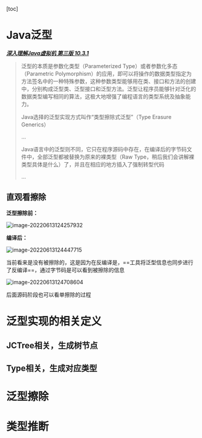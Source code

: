[toc]

# Java泛型

***<u>深入理解Java虚拟机 第三版 10.3.1</u>***

>泛型的本质是参数化类型（Parameterized Type）或者参数化多态（Parametric Polymorphism）的应用，即可以将操作的数据类型指定为方法签名中的一种特殊参数，这种参数类型能够用在类、接口和方法的创建中，分别构成泛型类、泛型接口和泛型方法。泛型让程序员能够针对泛化的数据类型编写相同的算法，这极大地增强了编程语言的类型系统及抽象能力。
>
>Java选择的泛型实现方式叫作“类型擦除式泛型”（Type Erasure Generics）
>
>...
>
>Java语言中的泛型则不同，它只在程序源码中存在，在编译后的字节码文件中，全部泛型都被替换为原来的裸类型（Raw Type，稍后我们会讲解裸类型具体是什么）了，并且在相应的地方插入了强制转型代码
>
>...

## 直观看擦除

**泛型擦除前：**

![image-20220613124257932](/Users/yangluchao/Documents/GitHub/javac_study/readme/泛型擦除-图/泛型擦除前.png)

**编译后：**

![image-20220613124447715](/Users/yangluchao/Documents/GitHub/javac_study/readme/泛型擦除-图/编译后.png)

当前看来是没有被擦除的，这是因为在反编译是，==工具将泛型信息也同步进行了反编译==，通过字节码是可以看到被擦除的信息

![image-20220613124708604](/Users/yangluchao/Documents/GitHub/javac_study/readme/泛型擦除-图/Test10_1的字节码截图.png)

后面源码阶段也可以看单擦除的过程

# 泛型实现的相关定义

## JCTree相关，生成树节点

## Type相关，生成对应类型

# 泛型擦除

# 类型推断

